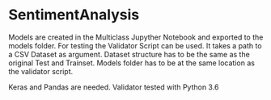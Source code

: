 # SentimentAnalysis

Models are created in the Multiclass Jupyther Notebook and exported to the models folder. For testing the Validator Script can be used. It takes a path to a CSV Dataset as argument. Dataset structure has to be the same as the original Test and Trainset. Models folder has to be at the same location as the validator script.

Keras and Pandas are needed.
Validator tested with Python 3.6
